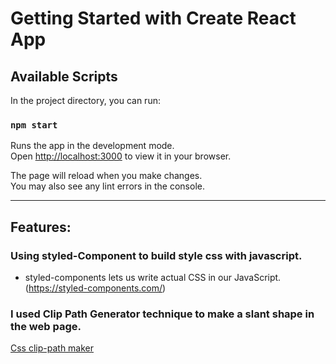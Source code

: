 # Getting Started with Create React App

## Available Scripts

In the project directory, you can run:

### `npm start`

Runs the app in the development mode.\
Open [http://localhost:3000](http://localhost:3000) to view it in your browser.

The page will reload when you make changes.\
You may also see any lint errors in the console.

--------------------------------------------------------
## Features:

### Using styled-Component to build style css with javascript.
- styled-components lets us write actual CSS in our JavaScript. (https://styled-components.com/)


### I used Clip Path Generator technique to make a slant shape in the web page.
[Css clip-path maker](https://bennettfeely.com/clippy/)



